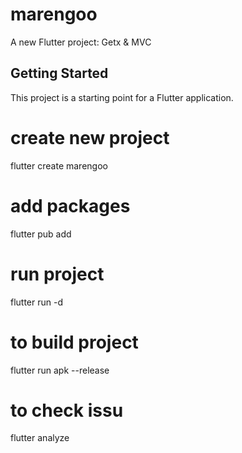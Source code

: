 # marengoo

A new Flutter project: Getx & MVC

## Getting Started

This project is a starting point for a Flutter application.

# create new project
flutter create marengoo

# add packages
flutter pub add <package-name>

# run project
flutter run -d

# to build project
flutter run apk --release

# to check issu
flutter analyze



